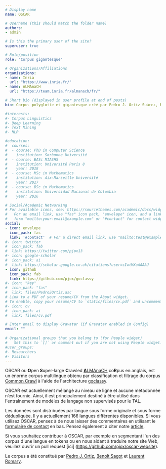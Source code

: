 ```yaml
---
# Display name
name: OSCAR

# Username (this should match the folder name)
authors:
- admin

# Is this the primary user of the site?
superuser: true

# Role/position
role: "Corpus gigantesque"

# Organizations/Affiliations
organizations: 
- name: Inria
  url: "https://www.inria.fr/"
- name: ALMAnaCH
  url: "https://team.inria.fr/almanach/fr/"

# Short bio (displayed in user profile at end of posts)
bio: Corpus polyglotte et gigantesque créé par Pedro J. Ortiz Suárez, Benoît Sagot et Laurent Romary, chercheurs de l'équipe de recherche ALMAnaCH à Inria Paris.

#interests:
#- Corpus Linguistics
#- Deep Learning
#- Text Mining
#- NLP

#education:
#  courses:
#  - course: PhD in Computer Science
#    institution: Sorbonne Université
#  - course: BASc MIASHS
#    institution: Université Paris 8
#    year: 2018
#  - course: MSc in Mathematics
#    institution: Aix-Marseille Université
#    year: 2017
#  - course: BSc in Mathematics
#    institution: Universidad Nacional de Colombia
#    year: 2016

# Social/Academic Networking
# For available icons, see: https://sourcethemes.com/academic/docs/widgets/#icons
#   For an email link, use "fas" icon pack, "envelope" icon, and a link in the
#   form "mailto:your-email@example.com" or "#contact" for contact widget.
social:
- icon: envelope
  icon_pack: fas
  link: '#contact'  # For a direct email link, use "mailto:test@example.org".
#- icon: twitter
#  icon_pack: fab
#  link: https://twitter.com/pjox13
#- icon: google-scholar
#  icon_pack: ai
#  link: https://scholar.google.co.uk/citations?user=sIwtMXoAAAAJ
- icon: github
  icon_pack: fab
  link: https://github.com/pjox/goclassy
#- icon: "key"
#  icon_pack: "fas"
#  link: files/PedroJOrtiz.asc
# Link to a PDF of your resume/CV from the About widget.
# To enable, copy your resume/CV to `static/files/cv.pdf` and uncomment the lines below.
#- icon: cv
#  icon_pack: ai
#  link: files/cv.pdf

# Enter email to display Gravatar (if Gravatar enabled in Config)
email: ""
  
# Organizational groups that you belong to (for People widget)
#   Set this to `[]` or comment out if you are not using People widget.  
#user_groups:
#- Researchers
#- Visitors
---
```


OSCAR ou **O**pen **S**uper-large **C**rawled [**A**LMAnaCH](https://team.inria.fr/almanach/) co**R**pus en anglais, est un énorme corpus multilingue obtenu par classification et filtrage du corpus [Common Crawl](https://commoncrawl.org/) à l'aide de l'architecture [goclassy](https://github.com/pjox/goclassy).

OSCAR est actuellement mélangé au niveau de ligne et aucune métadonnée n’est fournie. Ainsi, il est principalement destiné à être utilisé dans l'entraînement de modèles de langage non supervisés pour le TAL.

Les données sont distribuées par langue sous forme originale et sous forme dédupliquée. Il y a actuellement 166 langues différentes disponibles. Si vous utilisez OSCAR, pensez à de nous laisser des commentaires en utilisant le [formulaire de contact](#contact) en bas. Pensez également à citer notre [article](https://hal.inria.fr/hal-02148693).

Si vous souhaitez contribuer à OSCAR, par exemple en segmentant l'un des corpus d'une langue en tokens ou en nous aidant à traduire notre site Web, veuillez ouvrir un pull request [ici] (https://github.com/pjox/oscar-website).

Le corpus a été constitué par [Pedro J. Ortiz](https://pjortiz.com/), [Benoît Sagot](http://alpage.inria.fr/~sagot/) et [Laurent Romary](https://cv.archives-ouvertes.fr/laurentromary).
